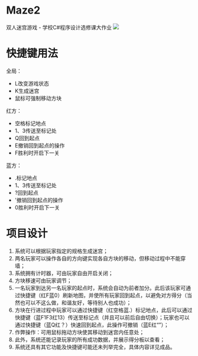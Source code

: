 # Maze2
双人迷宫游戏 - 学校C#程序设计选修课大作业
<img src="https://github.com/Dytchem/Maze2/1.png">

# 快捷键用法

全局：
+ L改变游戏状态
+ K生成迷宫
+ 鼠标可强制移动方块

红方：
* 空格标记地点
* 1、3传送至标记处
* Q回到起点
* E撤销回到起点的操作
* F胜利时开启下一关

蓝方：
- .标记地点
- 1、3传送至标记处
- ?回到起点
- '撤销回到起点的操作
- 0胜利时开启下一关

# 项目设计
1. 系统可以根据玩家指定的规格生成迷宫；
2. 两名玩家可以操作各自的方向键实现各自方块的移动，但移动过程中不能穿墙；
3. 系统拥有计时器，可由玩家自由开启关闭；
4. 方块移速可由玩家调节；
5. 一名玩家到达另一名玩家的起点时，系统会自动为前者加分。此后该玩家可通过快捷键（红F蓝0）刷新地图，并使所有玩家回到起点，以避免对方得分（当然也可以不这么做，和谐友好，等待别人也成功）；
6. 方块在行进过程中玩家可以通过快捷键（红空格蓝.）标记地点，此后可以通过快捷键（蓝F1F3红13）传送至标记点（并且可以前后自由切换）；玩家也可以通过快捷键（蓝Q红？）快速回到起点，此操作可撤销（蓝E红“”）；
7. 作弊操作：可用鼠标拖动方块使其移动到迷宫内任意处；
8. 此外，系统还能记录玩家的所有成功数据，并展示得分板以查看；
9. 系统还具有其它功能及快捷键可能还未列举完全，具体内容详见成品。
